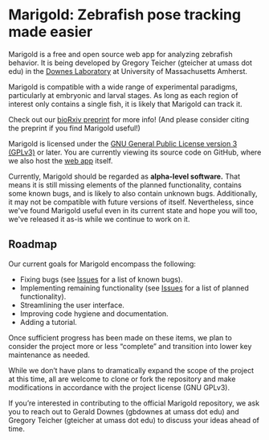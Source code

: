 # Marigold: Zebrafish pose tracking made easier

Marigold is a free and open source web app for analyzing zebrafish behavior. It is being developed by Gregory Teicher (gteicher at umass dot edu) in the [Downes Laboratory](https://www.downeslab.org/) at University of Massachusetts Amherst.

Marigold is compatible with a wide range of experimental paradigms, particularly at embryonic and larval stages. As long as each region of interest only contains a single fish, it is likely that Marigold can track it.

Check out our [bioRxiv preprint](https://www.biorxiv.org/content/10.1101/2024.05.31.596910v2) for more info! (And please consider citing the preprint if you find Marigold useful!)

Marigold is licensed under the [GNU General Public License version 3 (GPLv3)](https://www.gnu.org/licenses/gpl-3.0.en.html) or later. You are currently viewing its source code on GitHub, where we also host the [web app](https://downeslab.github.io/marigold/) itself.

Currently, Marigold should be regarded as **alpha-level software.** That means it is still missing elements of the planned functionality, contains some known bugs, and is likely to also contain unknown bugs. Additionally, it may not be compatible with future versions of itself. Nevertheless, since we've found Marigold useful even in its current state and hope you will too, we've released it as-is while we continue to work on it.

## Roadmap

Our current goals for Marigold encompass the following:

- Fixing bugs (see [Issues](https://github.com/downeslab/marigold/issues) for a list of known bugs).
- Implementing remaining functionality (see [Issues](https://github.com/downeslab/marigold/issues) for a list of planned functionality).
- Streamlining the user interface.
- Improving code hygiene and documentation.
- Adding a tutorial.

Once sufficient progress has been made on these items, we plan to consider the project more or less “complete” and transition into lower key maintenance as needed.

While we don’t have plans to dramatically expand the scope of the project at this time, all are welcome to clone or fork the repository and make modifications in accordance with the project license (GNU GPLv3).

If you’re interested in contributing to the official Marigold repository, we ask you to reach out to Gerald Downes (gbdownes at umass dot edu) and Gregory Teicher (gteicher at umass dot edu) to discuss your ideas ahead of time.
